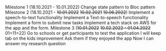 Milestone 1 (18.10.2021 - 10.01.2022)
	Change state pattern to Bloc pattern
Milestone 2 (18.10.2021 - ~~10.01.2022~~ ~~10.02.2021~~ ~~10.06.2022~~)
	Implement a speech-to-text functionality
	Implement a Text-to-speech functionality
	Implement a form to submit new tasks
	Implement a tech stack on AWS for the app and the form.
Milestone 3 (~~10.01.2022~~ ~~10.02.2022 - 01.04.2022~~ 01=11=22)
	Go to schools or get participants to test the application
	I will keep tab on the kids improvement
	Ask them if they enjoyed the app
	Now I can answer my research question

